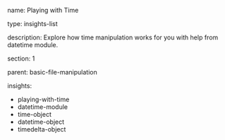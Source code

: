 name: Playing with Time

type: insights-list

description: Explore how time manipulation works for you with help from datetime module.

section: 1

parent: basic-file-manipulation

insights:
  - playing-with-time
  - datetime-module
  - time-object
  - datetime-object
  - timedelta-object
